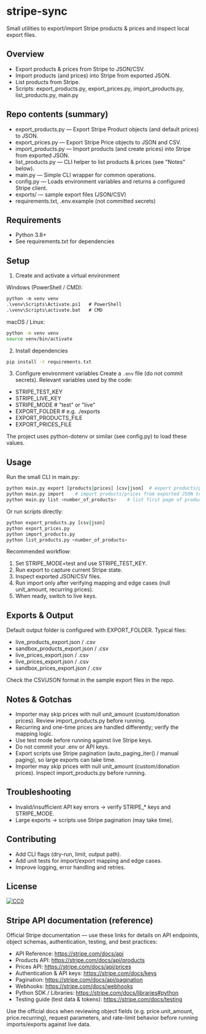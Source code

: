 # stripe-sync

Small utilities to export/import Stripe products & prices and inspect local export files.

## Overview
- Export products & prices from Stripe to JSON/CSV.
- Import products (and prices) into Stripe from exported JSON.
- List products from Stripe.
- Scripts: export_products.py, export_prices.py, import_products.py, list_products.py, main.py

## Repo contents (summary)
- export_products.py — Export Stripe Product objects (and default prices) to JSON.
- export_prices.py — Export Stripe Price objects to JSON and CSV.
- import_products.py — Import products (and create prices) into Stripe from exported JSON.
- list_products.py — CLI helper to list products & prices (see "Notes" below).
- main.py — Simple CLI wrapper for common operations.
- config.py — Loads environment variables and returns a configured Stripe client.
- exports/ — sample export files (JSON/CSV)
- requirements.txt, .env.example (not committed secrets)

## Requirements
- Python 3.8+
- See requirements.txt for dependencies

## Setup

1. Create and activate a virtual environment

Windows (PowerShell / CMD):
```ps
python -m venv venv
.\venv\Scripts\Activate.ps1   # PowerShell
.\venv\Scripts\activate.bat   # CMD
```

macOS / Linux:
```sh
python -m venv venv
source venv/bin/activate
```

2. Install dependencies
```sh
pip install -r requirements.txt
```

3. Configure environment variables
Create a `.env` file (do not commit secrets). Relevant variables used by the code:
- STRIPE_TEST_KEY
- STRIPE_LIVE_KEY
- STRIPE_MODE      # "test" or "live"
- EXPORT_FOLDER    # e.g. ./exports
- EXPORT_PRODUCTS_FILE
- EXPORT_PRICES_FILE

The project uses python-dotenv or similar (see config.py) to load these values.

## Usage

Run the small CLI in main.py:
```sh
python main.py export [products|prices] [csv|json]  # export products/prices from Stripe to files
python main.py import    # import products/prices from exported JSON to Stripe
python main.py list <number_of_products>    # list first page of products from Stripe
```

Or run scripts directly:
```sh
python export_products.py [csv|json]
python export_prices.py
python import_products.py
python list_products.py <number_of_products>
```

Recommended workflow:
1. Set STRIPE_MODE=test and use STRIPE_TEST_KEY.
2. Run export to capture current Stripe state.
3. Inspect exported JSON/CSV files.
4. Run import only after verifying mapping and edge cases (null unit_amount, recurring prices).
5. When ready, switch to live keys.

## Exports & Output
Default output folder is configured with EXPORT_FOLDER. Typical files:
- live_products_export.json / .csv
- sandbox_products_export.json / .csv
- live_prices_export.json / .csv
- live_prices_export.json / .csv
- sandbox_prices_export.json / .csv

Check the CSV/JSON format in the sample export files in the repo.

## Notes & Gotchas
- Importer may skip prices with null unit_amount (custom/donation prices). Review import_products.py before running.
- Recurring and one-time prices are handled differently; verify the mapping logic.
- Use test mode before running against live Stripe keys.
- Do not commit your .env or API keys.
- Export scripts use Stripe pagination (auto_paging_iter() / manual paging), so large exports can take time.
- Importer may skip prices with null unit_amount (custom/donation prices). Inspect import_products.py before running.


## Troubleshooting
- Invalid/insufficient API key errors → verify STRIPE_* keys and STRIPE_MODE.
- Large exports → scripts use Stripe pagination (may take time).

## Contributing
- Add CLI flags (dry-run, limit, output path).
- Add unit tests for import/export mapping and edge cases.
- Improve logging, error handling and retries.

## License
[![CC0](https://i.creativecommons.org/p/zero/1.0/88x31.png)](https://creativecommons.org/publicdomain/zero/1.0/)

## Stripe API documentation (reference)

Official Stripe documentation — use these links for details on API endpoints, object schemas, authentication, testing, and best practices:

- API Reference: https://stripe.com/docs/api
- Products API: https://stripe.com/docs/api/products
- Prices API: https://stripe.com/docs/api/prices
- Authentication & API keys: https://stripe.com/docs/keys
- Pagination: https://stripe.com/docs/api/pagination
- Webhooks: https://stripe.com/docs/webhooks
- Python SDK / Libraries: https://stripe.com/docs/libraries#python
- Testing guide (test data & tokens): https://stripe.com/docs/testing

Use the official docs when reviewing object fields (e.g. price.unit_amount, price.recurring), request parameters, and rate-limit behavior before running imports/exports against live data.

